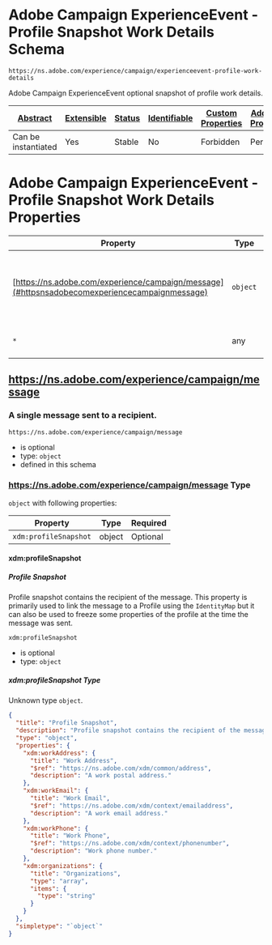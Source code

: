 
# Adobe Campaign ExperienceEvent - Profile Snapshot Work Details Schema

```
https://ns.adobe.com/experience/campaign/experienceevent-profile-work-details
```

Adobe Campaign ExperienceEvent optional snapshot of profile work details.

| [Abstract](../../../../abstract.md) | [Extensible](../../../../extensions.md) | [Status](../../../../status.md) | [Identifiable](../../../../id.md) | [Custom Properties](../../../../extensions.md) | [Additional Properties](../../../../extensions.md) | Defined In |
|-------------------------------------|-----------------------------------------|---------------------------------|-----------------------------------|------------------------------------------------|----------------------------------------------------|------------|
| Can be instantiated | Yes | Stable | No | Forbidden | Permitted | [adobe/experience/campaign/experienceevent-profile-work-details.schema.json](adobe/experience/campaign/experienceevent-profile-work-details.schema.json) |

# Adobe Campaign ExperienceEvent - Profile Snapshot Work Details Properties

| Property | Type | Required | Defined by |
|----------|------|----------|------------|
| [https://ns.adobe.com/experience/campaign/message](#httpsnsadobecomexperiencecampaignmessage) | `object` | Optional | Adobe Campaign ExperienceEvent - Profile Snapshot Work Details (this schema) |
| `*` | any | Additional | this schema *allows* additional properties |

## https://ns.adobe.com/experience/campaign/message
### A single message sent to a recipient.

`https://ns.adobe.com/experience/campaign/message`
* is optional
* type: `object`
* defined in this schema

### https://ns.adobe.com/experience/campaign/message Type


`object` with following properties:


| Property | Type | Required |
|----------|------|----------|
| `xdm:profileSnapshot`| object | Optional |



#### xdm:profileSnapshot
##### Profile Snapshot

Profile snapshot contains the recipient of the message. This property is primarily used to link the message to a Profile using the `IdentityMap` but it can also be used to freeze some properties of the profile at the time the message was sent.

`xdm:profileSnapshot`
* is optional
* type: `object`

##### xdm:profileSnapshot Type

Unknown type `object`.

```json
{
  "title": "Profile Snapshot",
  "description": "Profile snapshot contains the recipient of the message. This property is primarily used to link the message to a Profile using the `IdentityMap` but it can also be used to freeze some properties of the profile at the time the message was sent.",
  "type": "object",
  "properties": {
    "xdm:workAddress": {
      "title": "Work Address",
      "$ref": "https://ns.adobe.com/xdm/common/address",
      "description": "A work postal address."
    },
    "xdm:workEmail": {
      "title": "Work Email",
      "$ref": "https://ns.adobe.com/xdm/context/emailaddress",
      "description": "A work email address."
    },
    "xdm:workPhone": {
      "title": "Work Phone",
      "$ref": "https://ns.adobe.com/xdm/context/phonenumber",
      "description": "Work phone number."
    },
    "xdm:organizations": {
      "title": "Organizations",
      "type": "array",
      "items": {
        "type": "string"
      }
    }
  },
  "simpletype": "`object`"
}
```









